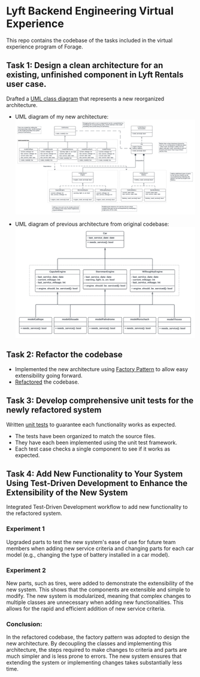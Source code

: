 # Lyft Backend Engineering Virtual Experience
This repo contains the codebase of the tasks included in the virtual experience program of Forage.

## Task 1: Design a clean architecture for an existing, unfinished component in Lyft Rentals user case.
Drafted a [UML class diagram](https://www.visual-paradigm.com/guide/uml-unified-modeling-language/uml-class-diagram-tutorial/) that represents a new reorganized architecture.

- UML diagram of my new architecture:
![UML Diagram of New Architecture](Diagrams/UML_diagram_Lyft_backend_project.png)

- UML diagram of previous architecture from original codebase:
![UML Diagram of Old Architecture](Diagrams/Previous_UML_Diagram_Lyft_backend_project.png)

## Task 2: Refactor the codebase
- Implemented the new architecture using [Factory Pattern](https://refactoring.guru/design-patterns/factory-method) to allow easy extensibility going forward.
- [Refactored](https://refactoring.guru/refactoring) the codebase.

## Task 3: Develop comprehensive unit tests for the newly refactored system
Written [unit tests](test/test.py) to guarantee each functionality works as expected.

- The tests have been organized to match the source files.
- They have each been implemented using the unit test framework.
- Each test case checks a single component to see if it works as expected.

## Task 4: Add New Functionality to Your System Using Test-Driven Development to Enhance the Extensibility of the New System
Integrated Test-Driven Development workflow to add new functionality to the refactored system.

### Experiment 1 
Upgraded parts to test the new system's ease of use for future team members when adding new service criteria and changing parts for each car model (e.g., changing the type of battery installed in a car model).

### Experiment 2
New parts, such as tires, were added to demonstrate the extensibility of the new system. This shows that the components are extensible and simple to modify. The new system is modularized, meaning that complex changes to multiple classes are unnecessary when adding new functionalities. This allows for the rapid and efficient addition of new service criteria.

### Conclusion: 
In the refactored codebase, the factory pattern was adopted to design the new architecture. By decoupling the classes and implementing this architecture, the steps required to make changes to criteria and parts are much simpler and is less prone to errors. The new system ensures that extending the system or implementing changes takes substantially less time.
